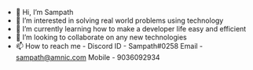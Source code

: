 - 👋 Hi, I’m Sampath
- 👀 I’m interested in solving real world problems using technology
- 🌱 I’m currently learning how to make a developer life easy and efficient
- 💞️ I’m looking to collaborate on any new technologies
- 📫 How to reach me - Discord ID - Sampath#0258 Email - sampath@amnic.com Mobile - 9036092934

<!---
sampathamnic/sampathamnic is a ✨ special ✨ repository because its `README.md` (this file) appears on your GitHub profile.
You can click the Preview link to take a look at your changes.
--->
